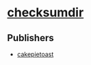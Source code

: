# [checksumdir](https://pypi.org/project/checksumdir)



## Publishers
- [cakepietoast](https://pypi.org/user/cakepietoast)

